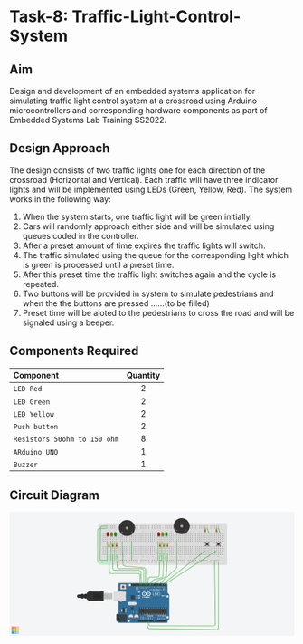 # Task-8: Traffic-Light-Control-System

## Aim

Design and development of an embedded systems application for simulating traffic light control system at a crossroad using Arduino microcontrollers and corresponding hardware components as part of Embedded Systems Lab Training SS2022.


## Design Approach


The  design consists of two traffic lights one for each direction of the crossroad (Horizontal and Vertical). Each traffic will have three indicator lights and will be implemented using LEDs (Green, Yellow, Red). The system works in the following way:

1. When the system starts, one traffic light will be green initially.
2. Cars will randomly approach either side and will be simulated using queues coded in the controller.
3. After a preset amount of time expires the traffic lights will switch.
4. The traffic simulated using the queue for the corresponding light which is green is processed until a preset time.
5. After this preset time the traffic light switches again and the cycle is repeated.
6. Two buttons will be provided in system to simulate pedestrians and when the the buttons are pressed ......(to be filled)
7. Preset time will be aloted to the pedestrians to cross the road and will be signaled using a beeper.  


## Components Required


| Component                     | Quantity      |
| :-----------------------------|   :---:       |
| `LED Red`                     | 2             |
| `LED Green`                   | 2             |
| `LED Yellow`                  | 2             |
| `Push button`                 | 2             |
| `Resistors 50ohm to 150 ohm`  | 8             |
| `ARduino UNO`                 | 1             |
| `Buzzer`                      | 1             |

## Circuit Diagram

![This is an image](Images/Diagram.png)



 




